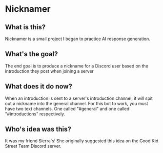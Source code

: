 # Nicknamer
## What is this?
Nicknamer is a small project I began to practice AI response generation.

## What's the goal?
The end goal is to produce a nickname for a Discord user based on the introduction they post when joining a server

## What does it do now?
When an introduction is sent to a server's introduction channel, it will spit out a nickname into the general channel. For this bot to work, you must have two text channels. One called "#general" and one called "#introductions" respectively. 

## Who's idea was this?
It was my friend Sierra's! She originally suggested this idea on the Good Kid Street Team Discord server.